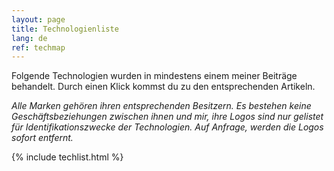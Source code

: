 ```yaml
---
layout: page
title: Technologienliste
lang: de
ref: techmap
---
```


Folgende Technologien wurden in mindestens einem meiner Beiträge behandelt. Durch einen Klick kommst du zu den entsprechenden Artikeln.

*Alle Marken gehören ihren entsprechenden Besitzern. Es bestehen keine Geschäftsbeziehungen zwischen ihnen und mir, ihre Logos sind nur gelistet für Identifikationszwecke der Technologien. Auf Anfrage, werden die Logos sofort entfernt.*

{% include techlist.html %}
